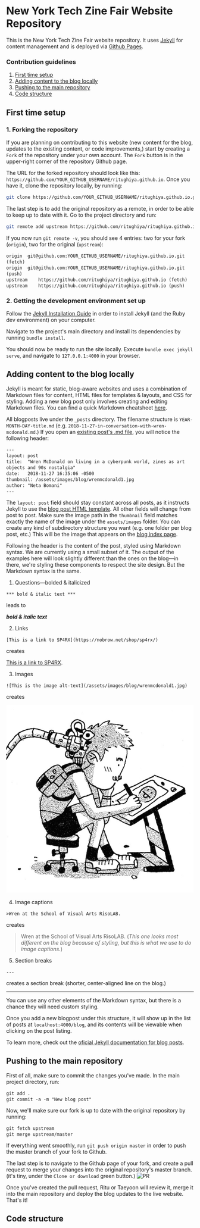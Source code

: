 # New York Tech Zine Fair Website Repository

This is the New York Tech Zine Fair website repository. It uses [Jekyll](https://jekyllrb.com/) for content management and is deployed via [Github Pages](https://pages.github.com/).

### Contribution guidelines
1. [First time setup](#first-time-setup)
2. [Adding content to the blog locally](#adding-content-to-the-blog-locally)
3. [Pushing to the main repository](#pushing-to-the-main-repository) 
3. [Code structure](#code-structure)


## First time setup

### 1. Forking the repository
If you are planning on contributing to this website (new content for the blog, updates to the existing content, or code improvements,) start by creating a `Fork` of the repository under your own account. The `Fork` button is in the upper-right corner of the repository Github page.

The URL for the forked repository should look like this: `https://github.com/YOUR_GITHUB_USERNAME/ritughiya.github.io`. Once you have it, clone the repository locally, by running:

```bash
git clone https://github.com/YOUR_GITHUB_USERNAME/ritughiya.github.io.git
```

The last step is to add the original repository as a remote, in order to be able to keep up to date with it. Go to the project directory and run:

```bash
git remote add upstream https://github.com/ritughiya/ritughiya.github.io.git
```

If you now run `git remote -v`, you should see 4 entries: two for your fork (`origin`), two for the original (`upstream`):
```
origin	git@github.com:YOUR_GITHUB_USERNAME/ritughiya.github.io.git (fetch)
origin	git@github.com:YOUR_GITHUB_USERNAME/ritughiya.github.io.git (push)
upstream	https://github.com/ritughiya/ritughiya.github.io (fetch)
upstream	https://github.com/ritughiya/ritughiya.github.io (push)
```


### 2. Getting the development environment set up

Follow the [Jekyll Installation Guide](https://jekyllrb.com/docs/installation/) in order to install Jekyll (and the Ruby dev environment) on your computer. 

Navigate to the project's main directory and install its dependencies by running `bundle install`.

You should now be ready to run the site locally. Execute `bundle exec jekyll serve`, and navigate to `127.0.0.1:4000` in your browser. 


## Adding content to the blog locally

Jekyll is meant for static, blog-aware websites and uses a combination of Markdown files for content, HTML files for templates & layouts, and CSS for styling. Adding a new blog post only involves creating and editing Markdown files. You can find a quick Markdown cheatsheet [here](https://github.com/adam-p/markdown-here/wiki/Markdown-Cheatsheet).

All blogposts live under the `_posts` directory. The filename structure is `YEAR-MONTH-DAY-title.md` (e.g. `2018-11-27-in-conversation-with-wren-mcdonald.md`.) If you open an [existing post's .md file](https://raw.githubusercontent.com/CezarMocan/ritughiya.github.io/master/_posts/2018-11-27-in-conversation-with-wren-mcdonald.md), you will notice the following header:
```
---
layout: post
title:  "Wren McDonald on living in a cyberpunk world, zines as art objects and 90s nostalgia"
date:   2018-11-27 16:35:06 -0500
thumbnail: /assets/images/blog/wrenmcdonald1.jpg
author: "Neta Bomani"
---
```

The `layout: post` field should stay constant across all posts, as it instructs Jekyll to use the [blog post HTML template](https://github.com/ritughiya/ritughiya.github.io/blob/master/_layouts/post.html). All other fields will change from post to post. Make sure the image path in the `thumbnail` field matches exactly the name of the image under the `assets/images` folder. You can create any kind of subdirectory structure you want (e.g. one folder per blog post, etc.) This will be the image that appears on the [blog index page](http://techzinefair.org/blog).

Following the header is the content of the post, styled using Markdown syntax. We are currently using a small subset of it. The output of the examples here will look slightly different than the ones on the blog—in there, we're styling these components to respect the site design. But the Markdown syntax is the same.

1. Questions—bolded & italicized
```
*** bold & italic text ***
``` 
leads to

***bold & italic text***

2. Links
```
[This is a link to SP4RX](https://nobrow.net/shop/sp4rx/)
```
creates

[This is a link to SP4RX](https://nobrow.net/shop/sp4rx/).

3. Images
```
![This is the image alt-text](/assets/images/blog/wrenmcdonald1.jpg)
```
creates

![This is the image alt-text](/assets/images/blog/wrenmcdonald1.jpg)

4. Image captions
```
>Wren at the School of Visual Arts RisoLAB.
```
creates

>Wren at the School of Visual Arts RisoLAB. (*This one looks most different on the blog because of styling, but this is what we use to do image captions.*)

5. Section breaks
```
---
```

creates a section break (shorter, center-aligned line on the blog.)

---

You can use any other elements of the Markdown syntax, but there is a chance they will need custom styling. 

Once you add a new blogpost under this structure, it will show up in the list of posts at `localhost:4000/blog`, and its contents will be viewable when clicking on the post listing.

To learn more, check out the [oficial Jekyll documentation for blog posts](https://jekyllrb.com/docs/posts/).

## Pushing to the main repository
First of all, make sure to commit the changes you've made. In the main project directory, run: 

```
git add .
git commit -a -m "New blog post"
```

Now, we'll make sure our fork is up to date with the original repository by running:

```
git fetch upstream
git merge upstream/master
```

If everything went smoothly, run `git push origin master` in order to push the master branch of your fork to Github. 

The last step is to navigate to the Github page of your fork, and create a pull request to merge your changes into the original repository's master branch. (it's tiny, under the `Clone or download` green button.)
![PR](https://i.imgur.com/cf2vbeB.png)

Once you've created the pull request, Ritu or Taeyoon will review it, merge it into the main repository and deploy the blog updates to the live website. That's it!

## Code structure
